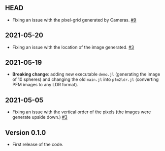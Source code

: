 ## HEAD
- Fixing an issue with the pixel-grid generated by Cameras. [#9](https://github.com/DanieleZambetti97/ProjectMoana/issues/9)

## 2021-05-20
- Fixing an issue with the location of the image generated. [#3](https://github.com/DanieleZambetti97/ProjectMoana/issues/8)

## 2021-05-19
- **Breaking change**: adding new executable ``demo.jl`` (generating the image of 10 spheres) and changing the old ``main.jl`` into ``pfm2ldr.jl`` (converting PFM images to any LDR format).

## 2021-05-05

- Fixing an issue with the vertical order of the pixels (the images were generate upside down.) [#3](https://github.com/DanieleZambetti97/ProjectMoana/issues/3)

## Version 0.1.0

- First release of the code.


